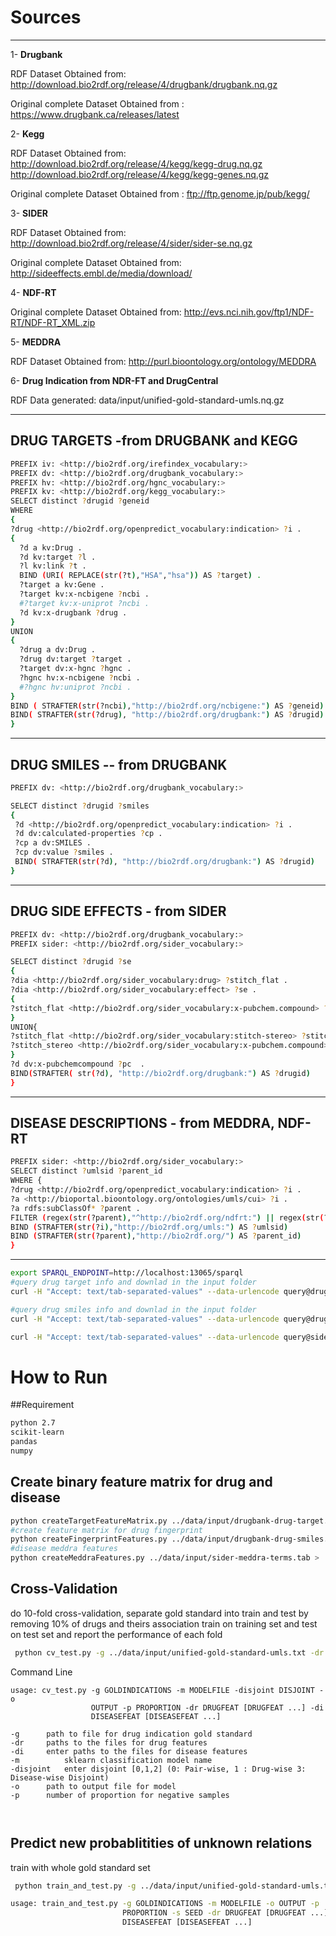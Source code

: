 
# Sources
-------
1- **Drugbank**

RDF Dataset Obtained from: http://download.bio2rdf.org/release/4/drugbank/drugbank.nq.gz

Original complete Dataset Obtained from : https://www.drugbank.ca/releases/latest

2- **Kegg**

RDF Dataset Obtained from: http://download.bio2rdf.org/release/4/kegg/kegg-drug.nq.gz
                       http://download.bio2rdf.org/release/4/kegg/kegg-genes.nq.gz
                       
Original complete Dataset Obtained from : ftp://ftp.genome.jp/pub/kegg/

3- **SIDER**

RDF Dataset Obtained from: http://download.bio2rdf.org/release/4/sider/sider-se.nq.gz

Original complete Dataset Obtained from:  http://sideeffects.embl.de/media/download/

4- **NDF-RT**

Original complete Dataset Obtained from: http://evs.nci.nih.gov/ftp1/NDF-RT/NDF-RT_XML.zip

5- **MEDDRA**

RDF Dataset Obtained from: http://purl.bioontology.org/ontology/MEDDRA

6- **Drug Indication from NDR-FT and DrugCentral**

RDF Data generated: data/input/unified-gold-standard-umls.nq.gz

------------------------------------
DRUG TARGETS -from DRUGBANK and KEGG 
------------------------------------
```bash
PREFIX iv: <http://bio2rdf.org/irefindex_vocabulary:>
PREFIX dv: <http://bio2rdf.org/drugbank_vocabulary:>
PREFIX hv: <http://bio2rdf.org/hgnc_vocabulary:>
PREFIX kv: <http://bio2rdf.org/kegg_vocabulary:>
SELECT distinct ?drugid ?geneid
WHERE
{
?drug <http://bio2rdf.org/openpredict_vocabulary:indication> ?i .
{
  ?d a kv:Drug .
  ?d kv:target ?l .
  ?l kv:link ?t .
  BIND (URI( REPLACE(str(?t),"HSA","hsa")) AS ?target) .
  ?target a kv:Gene .
  ?target kv:x-ncbigene ?ncbi .
  #?target kv:x-uniprot ?ncbi .
  ?d kv:x-drugbank ?drug .
}
UNION
{
  ?drug a dv:Drug .
  ?drug dv:target ?target .
  ?target dv:x-hgnc ?hgnc .
  ?hgnc hv:x-ncbigene ?ncbi .
  #?hgnc hv:uniprot ?ncbi .
}
BIND ( STRAFTER(str(?ncbi),"http://bio2rdf.org/ncbigene:") AS ?geneid)
BIND( STRAFTER(str(?drug), "http://bio2rdf.org/drugbank:") AS ?drugid)
}
```

------------------------------
DRUG SMILES -- from DRUGBANK
------------------------------

```bash
PREFIX dv: <http://bio2rdf.org/drugbank_vocabulary:>

SELECT distinct ?drugid ?smiles
{
 ?d <http://bio2rdf.org/openpredict_vocabulary:indication> ?i .
 ?d dv:calculated-properties ?cp .
 ?cp a dv:SMILES .
 ?cp dv:value ?smiles .
 BIND( STRAFTER(str(?d), "http://bio2rdf.org/drugbank:") AS ?drugid)
}
```

------------------------------
DRUG SIDE EFFECTS - from SIDER
------------------------------

```bash
PREFIX dv: <http://bio2rdf.org/drugbank_vocabulary:>
PREFIX sider: <http://bio2rdf.org/sider_vocabulary:>

SELECT distinct ?drugid ?se
{
?dia <http://bio2rdf.org/sider_vocabulary:drug> ?stitch_flat .
?dia <http://bio2rdf.org/sider_vocabulary:effect> ?se .
{
?stitch_flat <http://bio2rdf.org/sider_vocabulary:x-pubchem.compound> ?pc .
}
UNION{
?stitch_flat <http://bio2rdf.org/sider_vocabulary:stitch-stereo> ?stitch_stereo .
?stitch_stereo <http://bio2rdf.org/sider_vocabulary:x-pubchem.compound> ?pc .
}
?d dv:x-pubchemcompound ?pc  .
BIND(STRAFTER( str(?d), "http://bio2rdf.org/drugbank:") AS ?drugid)
}
```
------------------------------------------
DISEASE DESCRIPTIONS - from MEDDRA, NDF-RT 
-----------------------------------------
```bash
PREFIX sider: <http://bio2rdf.org/sider_vocabulary:>
SELECT distinct ?umlsid ?parent_id
WHERE {
?drug <http://bio2rdf.org/openpredict_vocabulary:indication> ?i .
?a <http://bioportal.bioontology.org/ontologies/umls/cui> ?i .
?a rdfs:subClassOf* ?parent .
FILTER (regex(str(?parent),"^http://bio2rdf.org/ndfrt:") || regex(str(?parent),"^http://bio2rdf.org/meddra:") )
BIND (STRAFTER(str(?i),"http://bio2rdf.org/umls:") AS ?umlsid)
BIND (STRAFTER(str(?parent),"http://bio2rdf.org/") AS ?parent_id)
}

```
------------------------------------------


```bash
export SPARQL_ENDPOINT=http://localhost:13065/sparql
#query drug target info and downlad in the input folder
curl -H "Accept: text/tab-separated-values" --data-urlencode query@drugbank-drug-target.sparql $SPARQL_ENDPOINT > drugbank-drug-target.tab

#query drug smiles info and downlad in the input folder
curl -H "Accept: text/tab-separated-values" --data-urlencode query@drugbank-drug-smiles.sparql $SPARQL_ENDPOINT > drugbank-drug-smiles.tab

curl -H "Accept: text/tab-separated-values" --data-urlencode query@sider-meddra-terms.sparql $SPARQL_ENDPOINT > sider-meddra-terms.tab

```


# How to Run
##Requirement
```bash
python 2.7
scikit-learn
pandas
numpy 
```



## Create binary feature matrix for drug and disease

```bash
python createTargetFeatureMatrix.py ../data/input/drugbank-drug-target.tab > ../data/features/drugs-targets.txt
#create feature matrix for drug fingerprint 
python createFingerprintFeatures.py ../data/input/drugbank-drug-smiles.tab > ../data/features/drugs-fingerprint.txt
#disease meddra features
python createMeddraFeatures.py ../data/input/sider-meddra-terms.tab > ../data/features/diseases-meddra.txt
```

## Cross-Validation

 
do 10-fold cross-validation, separate gold standard into train and test by removing 10% of drugs and theirs association
train on training set and test on test set and report the performance of each fold
```bash
 python cv_test.py -g ../data/input/unified-gold-standard-umls.txt -dr ../data/features/drugs-targets.txt ../data/features/drugs-fingerprint.txt ../data/features/drugs-sider-se.txt -di ../data/features/diseases-ndfrt-meddra.txt -o ../data/output/completeset_unified_validation.txt -disjoint 0 -p 2 -m rf
 ```
Command Line

```
usage: cv_test.py -g GOLDINDICATIONS -m MODELFILE -disjoint DISJOINT -o
                  OUTPUT -p PROPORTION -dr DRUGFEAT [DRUGFEAT ...] -di
                  DISEASEFEAT [DISEASEFEAT ...]

-g		path to file for drug indication gold standard
-dr	 	paths to the files for drug features
-di		enter paths to the files for disease features
-m  		sklearn classification model name
-disjoint	enter disjoint [0,1,2] (0: Pair-wise, 1 : Drug-wise 3: Disease-wise Disjoint)
-o 		path to output file for model
-p		number of proportion for negative samples

 
 ```


## Predict new probablitities of unknown relations

train with whole gold standard set

```bash
 python train_and_test.py -g ../data/input/unified-gold-standard-umls.txt -dr ../data/features/drugs-targets.txt ../data/features/drugs-fingerprint.txt ../data/features/drugs-sider-se.txt -di ../data/features/diseases-ndfrt-meddra.txt -s 405 -o ../data/predictions/rf_p2_n405.txt -m rf -p 2

usage: train_and_test.py -g GOLDINDICATIONS -m MODELFILE -o OUTPUT -p
                         PROPORTION -s SEED -dr DRUGFEAT [DRUGFEAT ...] -di
                         DISEASEFEAT [DISEASEFEAT ...]

 ```

